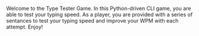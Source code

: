 Welcome to the Type Tester Game. In this Python-driven CLI game, you are able to test your typing speed. As a player, you are provided with a series of sentances to test your typing speed and improve your WPM with each attempt. Enjoy!
